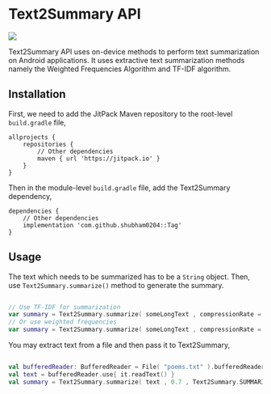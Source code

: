 
# Text2Summary API

[![](https://jitpack.io/v/shubham0204/Text2Summary.svg)](https://jitpack.io/#shubham0204/Text2Summary)

Text2Summary API uses on-device methods to perform text summarization on Android applications. It uses extractive text summarization 
methods namely the Weighted Frequencies Algorithm and TF-IDF algorithm.

## Installation

First, we need to add the JitPack Maven repository to the root-level `build.gradle` file,

```
allprojects {
    repositories {
	    // Other dependencies
		maven { url 'https://jitpack.io' }
	}
}
```

Then in the module-level `build.gradle` file, add the Text2Summary dependency,

```
dependencies {
    // Other dependencies
    implementation 'com.github.shubham0204::Tag'
}
```



## Usage

The text which needs to be summarized has to be a `String` object. Then,
use `Text2Summary.summarize()` method to generate the summary.

```kotlin

// Use TF-IDF for summarization
var summary = Text2Summary.summarize( someLongText , compressionRate = 0.7 , Text2Summary.SUMMARIZATION_ALGO_TFIDF )
// Or use weighted frequencies
var summary = Text2Summary.summarize( someLongText , compressionRate = 0.7 , Text2Summary.SUMMARIZATION_ALGO_WEIGHTED_FREQ )

```
You may extract text from a file and then pass it to Text2Summary,

```kotlin

val bufferedReader: BufferedReader = File( "poems.txt" ).bufferedReader()
val text = bufferedReader.use{ it.readText() }
val summary = Text2Summary.summarize( text , 0.7 , Text2Summary.SUMMARIZATION_ALGO_WEIGHTED_FREQ )

```





